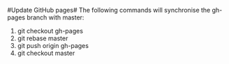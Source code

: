 #Update GitHub pages#
The following commands will synchronise the gh-pages branch with master:

1. git checkout gh-pages
2. git rebase master
3. git push origin gh-pages
4. git checkout master

